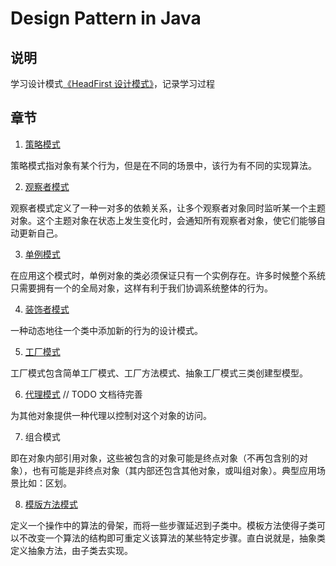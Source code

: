 # Design Pattern in Java

## 说明 ##

学习设计模式[《HeadFirst 设计模式》](https://book.douban.com/subject/2243615/)，记录学习过程

## 章节 ##

1. [策略模式](./src/main/resources/strategy.md "策略模式")

策略模式指对象有某个行为，但是在不同的场景中，该行为有不同的实现算法。

2. [观察者模式](./src/main/resources/observer.md "观察者模式")

观察者模式定义了一种一对多的依赖关系，让多个观察者对象同时监听某一个主题对象。这个主题对象在状态上发生变化时，会通知所有观察者对象，使它们能够自动更新自己。

3. [单例模式](./src/main/resources/singleton.md "单例模式")

在应用这个模式时，单例对象的类必须保证只有一个实例存在。许多时候整个系统只需要拥有一个的全局对象，这样有利于我们协调系统整体的行为。

4. [装饰者模式](./src/main/resources/decorator.md "装饰者模式")

一种动态地往一个类中添加新的行为的设计模式。

5. [工厂模式](./src/main/resources/factory.md "工厂模式")

工厂模式包含简单工厂模式、工厂方法模式、抽象工厂模式三类创建型模型。

6. [代理模式](./src/main/resources "代理模式") // TODO 文档待完善

为其他对象提供一种代理以控制对这个对象的访问。

7. 组合模式

即在对象内部引用对象，这些被包含的对象可能是终点对象（不再包含别的对象），也有可能是非终点对象（其内部还包含其他对象，或叫组对象）。典型应用场景比如：区划。

8. [模版方法模式](./src/main/resources/template.md "模版方法模式")

定义一个操作中的算法的骨架，而将一些步骤延迟到子类中。模板方法使得子类可以不改变一个算法的结构即可重定义该算法的某些特定步骤。直白说就是，抽象类定义抽象方法，由子类去实现。